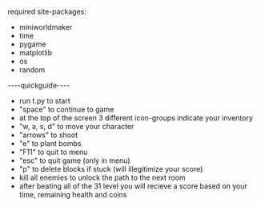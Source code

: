 required site-packages:
  - miniworldmaker
  - time
  - pygame
  - matplotlib
  - os
  - random

----quickguide----

  - run t.py to start
  - "space" to continue to game
  - at the top of the screen 3 different icon-groups indicate your inventory
  - "w, a, s, d" to move your character
  - "arrows" to shoot
  - "e" to plant bombs
  - "F11" to quit to menu
  - "esc" to quit game (only in menu)
  - "p" to delete blocks if stuck (will illegitimize your score)
  - kill all enemies to unlock the path to the next room
  - after beating all of the 31 level you will recieve a score based on your time, remaining health and coins
